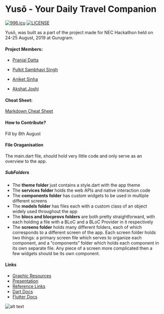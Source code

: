 # Yusō - Your Daily Travel Companion

[![996.icu](https://img.shields.io/badge/link-996.icu-red.svg)](https://996.icu)   [![LICENSE](https://img.shields.io/badge/license-Anti%20996-blue.svg)](https://github.com/996icu/996.ICU/blob/master/LICENSE)



Yusō, was built as a part of the project made for NEC Hackathon held on 24-25 August, 2019 at Gurugram.



#### Project Members: 

   * [Pranjal Datta](https://github.com/pranjaldatta)

   * [Pulkit Sambhavi Singh](https://github.com/Purukitto)

   * [Aniket Sinha](https://github.com/aniketkishore100)

   * [Akshat Joshi](https://github.com/AkshatJoshi2000)



#### Cheat Sheet:  
    
    
   [Markdown Cheat Sheet](https://github.com/adam-p/markdown-here/wiki/Markdown-Here-Cheatsheet#code)

#### How to Contribute?
     
     
     
   Fill by 8th August



#### File Oraganisation
   The main.dart file, should hold very little code and only serve as an overview to the app.
   ##### SubFolders
   * The **theme folder** just contains a style.dart with the app theme
   * The **services folder** holds the web APIs and native interaction code
   * The **components folder** has custom widgets to be used in multiple different screens
   * The **models folder** has files each with a custom class of an object widely used throughout the app
   * The **blocs and blocprovs folders** are both pretty straightforward, with each holding a file with a BLoC and a BLoC Provider in it respectively
   * The **screens folder** holds many different folders, each of which corresponds to a different screen of the app. Each screen folder holds two things: a primary screen file which serves to organize each component, and a “components” folder which holds each component in its own separate file. Any piece of a screen more complicated then a few widgets should be its own component.
     
  
#### Links

* [Graphic Resources](https://drive.google.com/drive/folders/1cJyXY8Wvlw7dEBQykcS5a6TtYTesiKyw?usp=sharing)
* [Presentation](https://docs.google.com/presentation/d/1hGLFUXPIqi_eur9nyXJhKyZY4ZxA-Uyk2JQuTGpkjhA/edit?usp=sharing)
* [Reference Links](https://docs.google.com/document/d/1ugVcn31lTHhLqBh1FfODrzgixuKSxQV_T2znUJAH17g/edit?usp=sharing)
* [Dart Docs](https://dart.dev/guides)
* [Flutter Docs](https://flutter.dev/docs)






![alt text](https://github.com/Purukitto/Yuso_NECHackathon/blob/master/git_assests/return%200.png "Team Return 0;")





